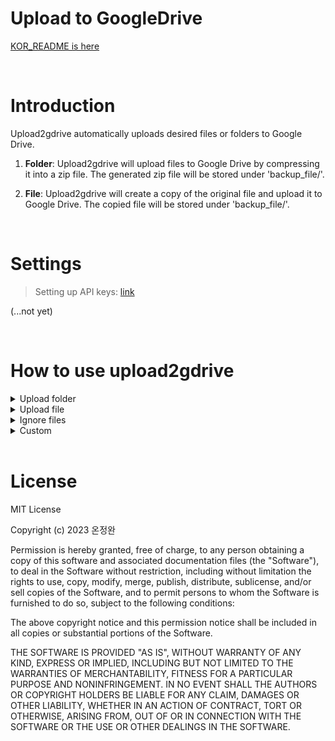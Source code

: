 # Upload to GoogleDrive
[KOR_README is here](https://github.com/On-JungWoan/upload2gdrive/blob/master/README_KOR.md)

<br>

# Introduction
Upload2gdrive automatically uploads desired files or folders to Google Drive.

1. **Folder**: Upload2gdrive will upload files to Google Drive by compressing it into a zip file. The generated zip file will be stored under 'backup_file/'.

2. **File**: Upload2gdrive will create a copy of the original file and upload it to Google Drive. The copied file will be stored under 'backup_file/'.

<br>

# Settings

> Setting up API keys: [link](https://support.google.com/googleapi/answer/6158862?hl=en)

(...not yet)

<br>

# How to use upload2gdrive

<details>

<summary> Upload folder </summary>

If you want to upload an entire folder, enter the following command in the terminal.

```
> bash scripts/upload_dirs.sh /your/file/path/
```
</details>


<details>

<summary> Upload file </summary>

If you want to upload an specific file, enter the following command in the terminal.

```
> bash scripts/upload_files.sh /your/file.txt
```

</details>

<details>

<summary> Ignore files </summary>

If you want to ignore specific files or directories when uploading a folder, simply add their names to `params/IGNORE_LIST`. Make sure to list the names on a single line without any line breaks.

```
[params/IGNORE_LIST]

cache test log secret.txt
```

The files and directories named `cache`, `test`, `log`, and `secret.txt` will be ignored and not uploaded

</details>

<details>

<summary> Custom </summary>

If you want to customize the shell script, you can modify the contents of `scripts/upload_custom.sh`.

```
[scripts/upload_custom.sh]

id=$(<params/DRIVE_FOLDER_ID)
ignore=$(<params/IGNORE_LIST)

python main.py \
    --file_path ##your file path##
    --file_type ##your file type : dir or file##
    --backup_dir ##The path where backup files will be saved##
    --drive_folder_id $id
    --ignore $ignore
```

</details>

<br>

# License

MIT License

Copyright (c) 2023 온정완

Permission is hereby granted, free of charge, to any person obtaining a copy
of this software and associated documentation files (the "Software"), to deal
in the Software without restriction, including without limitation the rights
to use, copy, modify, merge, publish, distribute, sublicense, and/or sell
copies of the Software, and to permit persons to whom the Software is
furnished to do so, subject to the following conditions:

The above copyright notice and this permission notice shall be included in all
copies or substantial portions of the Software.

THE SOFTWARE IS PROVIDED "AS IS", WITHOUT WARRANTY OF ANY KIND, EXPRESS OR
IMPLIED, INCLUDING BUT NOT LIMITED TO THE WARRANTIES OF MERCHANTABILITY,
FITNESS FOR A PARTICULAR PURPOSE AND NONINFRINGEMENT. IN NO EVENT SHALL THE
AUTHORS OR COPYRIGHT HOLDERS BE LIABLE FOR ANY CLAIM, DAMAGES OR OTHER
LIABILITY, WHETHER IN AN ACTION OF CONTRACT, TORT OR OTHERWISE, ARISING FROM,
OUT OF OR IN CONNECTION WITH THE SOFTWARE OR THE USE OR OTHER DEALINGS IN THE
SOFTWARE.
